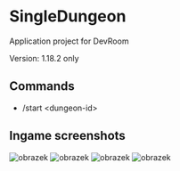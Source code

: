 # SingleDungeon
Application project for DevRoom

Version: 1.18.2 only

## Commands
- /start \<dungeon-id\>

## Ingame screenshots
![obrazek](https://user-images.githubusercontent.com/48251906/177514847-b3e5c1d3-5a3d-43c5-b4aa-7c527285d311.png)
![obrazek](https://user-images.githubusercontent.com/48251906/177514889-80df7d62-3374-4f87-968d-52c593109f18.png)
![obrazek](https://user-images.githubusercontent.com/48251906/177514915-c27b8ced-2057-449e-92ee-aea91596279d.png)
![obrazek](https://user-images.githubusercontent.com/48251906/177515333-d3926a43-c0b5-443c-9e5b-b9d68807ce2a.png)
